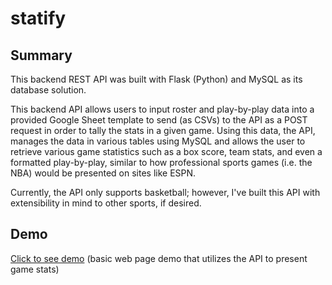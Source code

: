 # statify

## Summary
<p>This backend REST API was built with Flask (Python) and MySQL as its database solution.</p> 
<p>This backend API allows users to input roster and play-by-play data into a provided Google Sheet template to send (as CSVs) to the API as a POST request in order to tally the stats in a given game. Using this data, the API, manages the data in various tables using MySQL and allows the user to retrieve various game statistics such as a box score, team stats, and even a formatted play-by-play, similar to how professional sports games (i.e. the NBA) would be presented on sites like ESPN.</p>
<p>Currently, the API only supports basketball; however, I've built this API with extensibility in mind to other sports, if desired.</p>

## Demo
<p><a href="https://statify-sports.netlify.app/" target="__blank">Click to see demo</a> (basic web page demo that utilizes the API to present game stats)</p>
